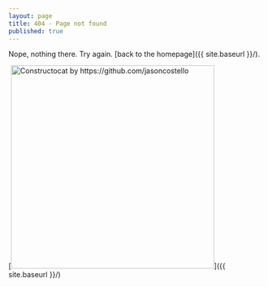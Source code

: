```yaml
---
layout: page
title: 404 - Page not found
published: true
---
```


Nope, nothing there. Try again. [back to the homepage]({{ site.baseurl }}/).

[<img src="{{ site.baseurl }}/images/404.jpg" alt="Constructocat by https://github.com/jasoncostello" style="width: 400px;"/>]({{ site.baseurl }}/)
